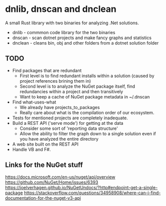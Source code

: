 # dnlib, dnscan and dnclean

A small Rust library with two binaries for analyzing .Net solutions.

- dnlib - commmon code library for the two binaries
- dnscan - scan dotnet projects and make fancy graphs and statistics
- dnclean - cleans bin, obj and other folders from a dotnet solution folder

## TODO
- Find packages that are redundant
    - First level is to find redundant installs within a solution (caused by project references brining them in)
    - Second level is to analyze the NuGet package itself, find redundancies within a project and then transitively
    - Want to keep a cache of NuGet package metadata in ~/.dnscan
- Find what-uses-what
    - We already have projects_to_packages
    - Really care about what is the compilation order of our ecosystem.
- Tests for mentioned projects are completely inadequate.
- Build a REST API ('serve mode') for getting at the data
  - Consider some sort of 'reporting data structure'
  - Allow the ability to filter the graph down to a single solution even if you have
    analyzed the entire directory
- A web site built on the REST API
- Handle VB and F#.


## Links for the NuGet stuff

https://docs.microsoft.com/en-us/nuget/api/overview
https://github.com/NuGet/Home/issues/6393
https://joelverhagen.github.io/NuGetUndocs/?http#endpoint-get-a-single-package
https://stackoverflow.com/questions/34958908/where-can-i-find-documentation-for-the-nuget-v3-api
